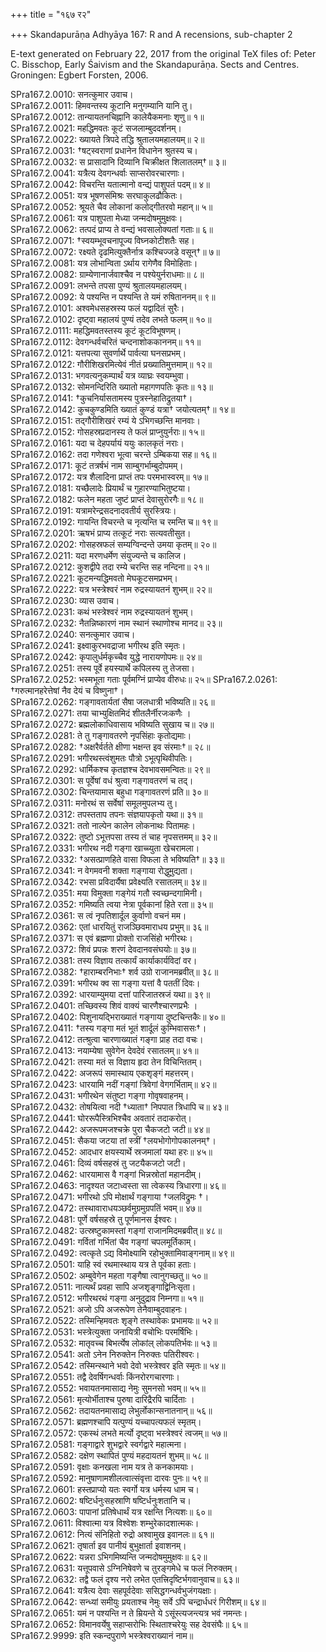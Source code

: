 +++
title = "१६७ र२"

+++
Skandapurāṇa Adhyāya 167: R and A recensions, sub-chapter 2

E-text generated on February 22, 2017 from the original TeX files of:  Peter C. Bisschop, Early Śaivism and the Skandapurāṇa. Sects and Centres. Groningen: Egbert Forsten, 2006.

SPra167.2.0010: सनत्कुमार उवाच।  
SPra167.2.0011: हिमवन्तस्य कूटानि मनुगम्यानि यानि तु।  
SPra167.2.0012: तान्यायतनचिह्नानि कालेयैकमनाः शृणु॥ १॥  
SPra167.2.0021: महद्धिमवतः कूटं सजलाम्बुददर्शनम्।  
SPra167.2.0022: ख्यायते त्रिपदे तद्धि श्रुतालयमहालयम्॥ २॥  
SPra167.2.0031: †षट्स्वराणां प्रधानेन विधानेन श्रुतस्य च।  
SPra167.2.0032: स प्रासादानि दिव्यानि चिक्रीक्षत शिलातलम्†॥ ३॥  
SPra167.2.0041: यत्रैत्य देवगन्धर्वाः साप्सरोवरचारणाः।  
SPra167.2.0042: विचरन्ति यतात्मानो वन्द्यं पाशुपतं पदम्॥ ४॥  
SPra167.2.0051: यत्र भूषणसंमिश्रः सरघाकुलढौकितः।  
SPra167.2.0052: श्रूयते चैव लोकानां कलोद्गीतरवो महान्॥ ५॥  
SPra167.2.0061: यत्र पाशुपता मेध्या जन्मदोषमुमुक्षवः।  
SPra167.2.0062: तत्पदं प्राप्य ते वन्द्यं भवसालोक्यतां गताः॥ ६॥  
SPra167.2.0071: †स्वयम्भूवचनापूज्य विघ्नकोटीशतैः सह।  
SPra167.2.0072: रक्ष्यते दृढमित्युक्तैर्नात्र कश्चिज्जडे वसून्†॥ ७॥  
SPra167.2.0081: यत्र लोभान्विता ऽर्थाय रागेणैव विमोहिताः।  
SPra167.2.0082: ग्राम्येणानार्जवाश्चैव न पश्येयुर्नराधमाः॥ ८॥  
SPra167.2.0091: लभन्ते तपसा पुण्यं श्रुतालयमहालयम्।  
SPra167.2.0092: ये पश्यन्ति न पश्यन्ति ते यमं रुषिताननम्॥ ९॥  
SPra167.2.0101: अश्वमेधसहस्रस्य फलं यद्वादितं सुरैः।  
SPra167.2.0102: दृष्ट्वा महालयं पुण्यं तदेव लभते फलम्॥ १०॥  
SPra167.2.0111: महद्धिमवतस्तस्य कूटं कूटविभूषणम्।  
SPra167.2.0112: देवगन्धर्वचरितं चन्दनाशोककाननम्॥ ११॥  
SPra167.2.0121: यत्तपत्या सुवर्णार्थे पार्वत्या घनसप्रभम्।  
SPra167.2.0122: गौरीशिखरमित्येवं नीतं प्रख्यातिमुत्तमाम्॥ १२॥  
SPra167.2.0131: भगवत्यनुकम्पार्थं यत्र व्याघ्रः स्वयम्भुवा।  
SPra167.2.0132: सोमनन्दिरिति ख्यातो महागणपतिः कृतः॥ १३॥  
SPra167.2.0141: †कुचनिर्यासतामस्य पुत्रस्नेहातिद्रुतया†।  
SPra167.2.0142: कुचकुण्डमिति ख्यातं कुण्डं यत्रा† जयोत्यतम्†॥ १४॥  
SPra167.2.0151: तद्गौरीशिखरं रम्यं ये ऽभिगच्छन्ति मानवाः।  
SPra167.2.0152: गोसहस्रप्रदानस्य ते फलं प्राप्नुयुर्नराः॥ १५॥  
SPra167.2.0161: यदा च देहपर्यायं ययुः कालकृतं नराः।  
SPra167.2.0162: तदा गणेश्वरा भूत्वा चरन्ते ऽम्बिकया सह॥ १६॥  
SPra167.2.0171: कूटं तत्रर्षभं नाम साम्बुगर्भाम्बुदोपमम्।  
SPra167.2.0172: यत्र शैलादिना प्राप्तं तपः परमभास्वरम्॥ १७॥  
SPra167.2.0181: यच्छैलादेः प्रियार्थं च गुहारण्याभितुष्टया।  
SPra167.2.0182: फलेन महता जुष्टं प्राप्तं देवासुरोरगैः॥ १८॥  
SPra167.2.0191: यत्रामरेन्द्रसदनादवतीर्य सुरस्त्रियः।  
SPra167.2.0192: गायन्ति विचरन्ते च नृत्यन्ति च रमन्ति च॥ १९॥  
SPra167.2.0201: ऋषभं प्राप्य तत्कूटं नराः सत्यवतीसुत।  
SPra167.2.0202: गोसहस्रफलं सम्यग्विन्दन्ते उमया कृतम्॥ २०॥  
SPra167.2.0211: यदा मरणधर्मेण संयुज्यन्ते च कालिज।  
SPra167.2.0212: कुशद्वीपे तदा रम्ये चरन्ति सह नन्दिना॥ २१॥  
SPra167.2.0221: कूटमन्यद्धिमवतो मेघकूटसमप्रभम्।  
SPra167.2.0222: यत्र भस्त्रेश्वरं नाम रुद्रस्यायतनं शुभम्॥ २२॥  
SPra167.2.0230: व्यास उवाच।  
SPra167.2.0231: कथं भस्त्रेश्वरं नाम रुद्रस्यायतनं शुभम्।  
SPra167.2.0232: नैतन्निष्कारणं नाम स्थानं स्थाणोश्च मानद॥ २३॥  
SPra167.2.0240: सनत्कुमार उवाच।  
SPra167.2.0241: इक्ष्वाकुरभवद्राजा भगीरथ इति स्मृतः।  
SPra167.2.0242: कृपालुर्धर्मकृच्चैव युद्धे नारायणोपमः॥ २४॥  
SPra167.2.0251: तस्य पूर्वे हयस्यार्थे कपिलस्य तु तेजसा।  
SPra167.2.0252: भस्मभूता गताः पूर्वमग्निं प्राप्येव वीरुधः॥ २५॥ 
SPra167.2.0261: †गरुत्मानहरेत्तेषां नैव देयं च विष्णुना†।  
SPra167.2.0262: गङ्गावतार्यतां सैषा जलधात्री भविष्यति॥ २६॥  
SPra167.2.0271: तया चाभ्युक्षितमिदं शीतलैर्नीरजःकणैः ।  
SPra167.2.0272: ब्रह्मलोकाधिवासाय भविष्यति सुखाय च॥ २७॥  
SPra167.2.0281: ते तु गङ्गावतरणे नृपसिंहाः कृतोद्यमाः।  
SPra167.2.0282: †अक्षरैर्वर्तते क्षीणा भक्षन्त इव संरमाः†॥ २८॥  
SPra167.2.0291: भगीरथस्त्वंशुमतः पौत्रो ऽभूत्पृथिवीपतिः।  
SPra167.2.0292: धार्मिकश्च कृतज्ञश्च देवभावसमन्वितः॥ २९॥  
SPra167.2.0301: स पूर्वेषां वधं श्रुत्वा गङ्गावतरणं च तद्।  
SPra167.2.0302: चिन्तयामास बहुधा गङ्गावतरणं प्रति॥ ३०॥  
SPra167.2.0311: मनोरथं स सर्वेषां समूलमुपलभ्य तु।  
SPra167.2.0312: तपस्तताप तपनः संज्ञयापकृतो यथा॥ ३१॥  
SPra167.2.0321: ततो नाल्पेन कालेन लोकनाथः पितामहः।  
SPra167.2.0322: तुष्टो ऽभूत्तपसा तस्य तं चाह नृपसत्तमम्॥ ३२॥  
SPra167.2.0331: भगीरथ नदी गङ्गा खाच्च्युता खेचरामला।  
SPra167.2.0332: †असत्प्राणहिते वासा विफला ते भविष्यति†॥ ३३॥  
SPra167.2.0341: न वेगमवनी शक्ता गङ्गाया रोद्धुमुद्यता।  
SPra167.2.0342: रभसा प्रविदार्यैषा प्रवेक्ष्यति रसातलम्॥ ३४॥  
SPra167.2.0351: मया विमुक्ता गङ्गेयं गतौ स्वच्छन्दगामिनी।            
SPra167.2.0352: गमिष्यति त्वया नेत्रा पूर्वकानां हिते रता॥ ३५॥  
SPra167.2.0361: स त्वं नृपतिशार्दूल कुर्वाणो वचनं मम।  
SPra167.2.0362: एतां धारयितुं राजञ्छिवमाराधय प्रभुम्॥ ३६॥  
SPra167.2.0371: स एवं ब्रह्मणा प्रोक्तो राजसिंहो भगीरथः।  
SPra167.2.0372: शिवं प्रपन्नः शरणं देवदानवसंघयोः॥ ३७॥  
SPra167.2.0381: तस्य विज्ञाय तत्कार्यं कार्याकार्यविदां वर।  
SPra167.2.0382: †हाराम्बरनिभाः† शर्व उग्रो राजानमब्रवीत्॥ ३८॥  
SPra167.2.0391: भगीरथ क्व सा गङ्गा यत्तां वै पततीं दिवः।  
SPra167.2.0392: धारयाम्युमया दत्तां पारिजातस्रजं यथा॥ ३९॥  
SPra167.2.0401: तच्छिवस्य शिवं वाक्यं चारणैश्चारणप्रभैः ।  
SPra167.2.0402: पिशुनायद्भिराख्यातं गङ्गाया दुष्टचिन्तकैः॥ ४०॥  
SPra167.2.0411: †तस्य गङ्गा मतं भूतं शार्दूलं कुम्भिवाससः†।   
SPra167.2.0412: तत्श्रुत्वा चारणाख्यातं गङ्गा प्राह तदा वचः।  
SPra167.2.0413: नयाम्येषा सुवेगेन देवदेवं रसातलम्॥ ४१॥  
SPra167.2.0421: तस्या मतं स विज्ञाय हृदा तेन विचिन्तितम्।  
SPra167.2.0422: अजरूपं समास्थाय एकशृङ्गं महत्तरम्।  
SPra167.2.0423: धारयामि नदीं गङ्गां त्रिवेगां वेगगर्भिताम्॥ ४२॥  
SPra167.2.0431: भगीरथेन संतुष्टा गङ्गा गोवृषवाहनम्।  
SPra167.2.0432: तोषयित्वा नदी †ध्याता† निपपात त्रिधापि च॥ ४३॥  
SPra167.2.0441: घोररूपैस्त्रिभिश्चैव अवतारं तदाकरोत्।  
SPra167.2.0442: अजरूपमजश्चक्रे पुरा चैकजटो जटी॥ ४४॥  
SPra167.2.0451: सैकया जटया तां स्त्रीं †लयभोगोगोपकालनम्†।  
SPra167.2.0452: आदधार क्षयस्यार्थे स्रजमालां यथा हरः॥ ४५॥  
SPra167.2.0461: दिव्यं वर्षसहस्रं तु जटयैकजटो जटी।  
SPra167.2.0462: धारयामास वै गङ्गां भिन्नस्रोतां महानदीम्।  
SPra167.2.0463: नादृश्यत जटाध्वस्ता सा त्वेकस्य त्रिधारगा॥ ४६॥  
SPra167.2.0471: भगीरथो ऽपि मोक्षार्थं गङ्गाया †जलविद्रुमः †।  
SPra167.2.0472: तस्थावाराधयञ्छर्वमुग्रमुग्रपतिं भवम्॥ ४७॥  
SPra167.2.0481: पूर्णे वर्षसहस्रे तु पूर्णमानस ईश्वरः।  
SPra167.2.0482: उत्स्रष्टुकामस्तां गङ्गां राजानमिदमब्रवीत्॥ ४८॥  
SPra167.2.0491: गर्वितां गर्भितां चैव गङ्गां चपलमूर्तिकाम्।  
SPra167.2.0492: त्वत्कृते ऽद्य विमोक्ष्यामि रहोभुक्तामिवाङ्गनाम्॥ ४९॥  
SPra167.2.0501: याहि स्वं रथमास्थाय यत्र ते पूर्वका हताः।  
SPra167.2.0502: अम्बुवेगेन महता गङ्गैषा त्वानुगच्छतु॥ ५०॥  
SPra167.2.0511: नात्यर्थं प्रवहा सापि अजशृङ्गाद्विनिःसृता।  
SPra167.2.0512: भगीरथरथं गङ्गा अनुदुद्राव निम्नगा॥ ५१॥  
SPra167.2.0521: अजो ऽपि अजरूपेण तेनैवाम्बुदवाहनः।  
SPra167.2.0522: तस्मिन्हिमवतः शृङ्गे तस्थावेकः प्रभामयः॥ ५२॥  
SPra167.2.0531: भस्त्रेत्युक्ता जनायित्री वचोभिः परमर्षिभिः।  
SPra167.2.0532: मातृवच्च बिभर्त्येष लोकांल् लोकपतिर्भवः॥ ५३॥  
SPra167.2.0541: अतो ऽनेन निरुक्तेन निरुक्तः पतिरीश्वरः।  
SPra167.2.0542: तस्मिन्स्थाने भवो देवो भस्त्रेश्वर इति स्मृतः॥ ५४॥  
SPra167.2.0551: तद्वै देवर्षिगन्धर्वाः किंनरोरगचारणाः।  
SPra167.2.0552: भवायतनमासाद्य नेमुः सुमनसो भवम्॥ ५५॥  
SPra167.2.0561: मृत्योर्भीताश्च पुरुषा दारिद्रैरपि चार्दिताः ।  
SPra167.2.0562: तदायतनमासाद्य लेभुर्लोकान्सनातनान्॥ ५६॥  
SPra167.2.0571: ब्रह्मणश्चापि यत्पुण्यं यच्चापत्यफलं स्मृतम्।  
SPra167.2.0572: एकस्थं लभते मर्त्यो दृष्ट्वा भस्त्रेश्वरं त्वजम्॥ ५७॥  
SPra167.2.0581: गङ्गाद्वारे शुभद्वारे स्वर्गद्वारे महात्मना।  
SPra167.2.0582: दक्षेण स्थापितं पुण्यं महदायतनं शुभम्॥ ५८॥  
SPra167.2.0591: वृक्षाः कनखला नाम यत्र ते कनकामयाः।  
SPra167.2.0592: मानुषाणामशीलत्वात्संवृत्ता दारवः पुनः॥ ५९॥  
SPra167.2.0601: हस्तप्राप्यो यतः स्वर्गो यत्र धर्मस्य धाम च।  
SPra167.2.0602: षष्टिर्धनुःसहस्राणि षष्टिर्धनुःशतानि च।  
SPra167.2.0603: पापानां प्रतिषेधार्थं यत्र रक्षन्ति नित्यशः॥ ६०॥  
SPra167.2.0611: विश्वात्मा यत्र विश्वेशः शम्भुरेकादशात्मकः।  
SPra167.2.0612: नित्यं संनिहितो रुद्रो अश्वामुख इवानलः॥ ६१॥  
SPra167.2.0621: तृषार्ता इव पानीयं बुभुक्षार्ता इवाशनम्।  
SPra167.2.0622: यन्नरा ऽभिगमिष्यन्ति जन्मदोषमुमुक्षवः॥ ६२॥  
SPra167.2.0631: यत्तूपवासे ऽग्निनिषेवणे च तुरङ्गमेधे च फलं निरुक्तम्।  
SPra167.2.0632: तद्वै फलं दृश्य नरो लभेत एतत्त्रिदृष्टिर्भगवानुवाच॥ ६३॥  
SPra167.2.0641: यत्रैत्य देवाः सहपूर्वदेवाः ससिद्धगन्धर्वभुजंगयक्षाः।  
SPra167.2.0642: सन्ध्यां समीयुः प्रयताश्च नेमुः सर्वे ऽपि चन्द्रार्धधरं गिरीशम्॥ ६४॥  
SPra167.2.0651: यमं न पश्यन्ति न ते म्रियन्ते ये ऽसूंस्त्यजन्त्यत्र भवं नमन्तः।  
SPra167.2.0652: विमानवर्येषु सहाप्सरोभिः स्थिताश्चरेयुः सह देवसंघैः॥ ६५॥  
SPra167.2.9999: इति स्कन्दपुराणे भस्त्रेश्वराख्यानं नाम॥  
